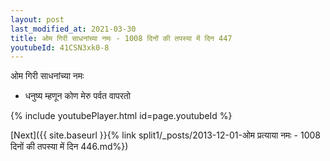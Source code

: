 ```yaml
---
layout: post
last_modified_at: 2021-03-30
title: ओम गिरी साधनांच्या नमः - 1008 दिनों की तपस्या में दिन 447
youtubeId: 41CSN3xk0-8
---
```

 
 
 ओम गिरी साधनांच्या नमः  
 
 -  धनुष्य म्हणून कोण मेरु पर्वत वापरतो 
 
  
 
  
 
 
 
 
 
 


{% include youtubePlayer.html id=page.youtubeId %}
 
[Next]({{ site.baseurl }}{% link  split1/_posts/2013-12-01-ओम प्रत्याया नमः - 1008 दिनों की तपस्या में दिन 446.md%})
 
